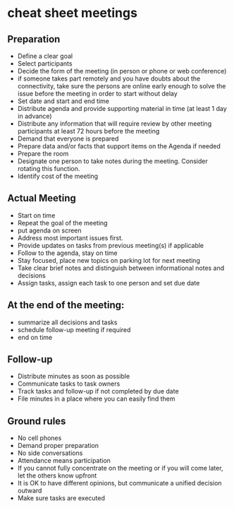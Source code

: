 # cheat sheet meetings

## Preparation
* Define a clear goal
* Select participants
* Decide the form of the meeting (in person or phone or web conference)
* if someone takes part remotely and you have doubts about the connectivity, take sure the persons are online early enough to solve the issue before the meeting in order to start without delay
* Set date and start and end time
* Distribute agenda and provide supporting material in time (at least 1 day in advance)
* Distribute any information that will require review by other meeting participants at least 72 hours before the meeting
* Demand that everyone is prepared
* Prepare data and/or facts that support items on the Agenda if needed
* Prepare the room
* Designate one person to take notes during the meeting. Consider rotating this function.
* Identify cost of the meeting
 
## Actual Meeting
* Start on time
* Repeat the goal of the meeting
* put agenda on screen
* Address most important issues first.
* Provide updates on tasks from previous meeting(s) if applicable
* Follow to the agenda, stay on time
* Stay focused, place new topics on parking lot for next meeting
* Take clear brief notes and distinguish between informational notes and decisions
* Assign tasks, assign each task to one person and set due date

## At the end of the meeting:
* summarize all decisions and tasks
* schedule follow-up meeting if required
* end on time
 
## Follow-up
* Distribute minutes as soon as possible
* Communicate tasks to task owners
* Track tasks and follow-up if not completed by due date
* File minutes in a place where you can easily find them

## Ground rules
* No cell phones
* Demand proper preparation
* No side conversations
* Attendance means participation
* If you cannot fully concentrate on the meeting or if you will come later, let the others know upfront
* It is OK to have different opinions, but communicate a unified decision outward
* Make sure tasks are executed